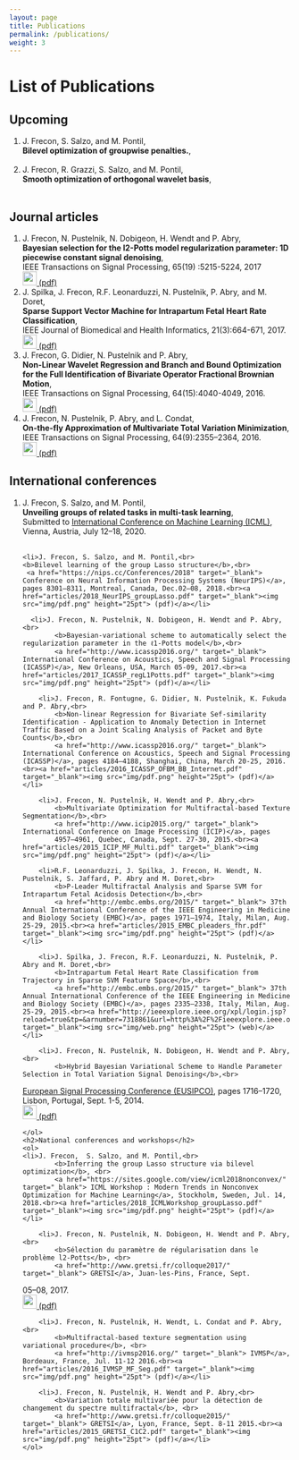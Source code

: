 ```yaml
---
layout: page
title: Publications
permalink: /publications/
weight: 3
---
```


# **List of Publications**

<h2>Upcoming</h2>
    <ol>
	<li>J. Frecon, S. Salzo, and M. Pontil,<br>
	<b>Bilevel optimization of groupwise penalties.</b>,<br>
	</li><br>
	<li>J. Frecon, R. Grazzi, S. Salzo, and M. Pontil,<br>
	<b>Smooth optimization of orthogonal wavelet basis</b>,<br>
	</li><br>
    </ol>
    <h2>Journal articles</h2>
    <ol>
        <li>J. Frecon, N. Pustelnik, N. Dobigeon, H. Wendt and P. Abry,<br>
            <b>Bayesian selection for the l2-Potts model regularization parameter: 1D piecewise constant signal denoising</b>,<br>
            IEEE Transactions on Signal Processing, 65(19) :5215-5224, 2017<br><a href="https://arxiv.org/abs/1608.07739" target="_blank"><img src="img/pdf.png" height="25pt"> (pdf)</a></li>
	<li>J. Spilka, J. Frecon, R.F. Leonarduzzi, N. Pustelnik, P. Abry, and M. Doret,</br> <b>Sparse Support Vector Machine for Intrapartum Fetal Heart Rate Classification</b>, <br>IEEE Journal of Biomedical and Health Informatics, 21(3):664-671, 2017.<br><a href="articles/2016_Biomed_sparseSVM" target="_blank"><img src="img/pdf.png" height="25pt"> (pdf)</a></li>
        <li>J. Frecon, G. Didier, N. Pustelnik and P. Abry,<br>
            <b>Non-Linear Wavelet Regression and Branch and Bound Optimization for the Full Identification of Bivariate Operator Fractional Brownian Motion</b>,<br>
            IEEE Transactions on Signal Processing, 64(15):4040-4049, 2016.<br><a href="https://arxiv.org/abs/1608.07839" target="_blank"><img src="img/pdf.png" height="25pt"> (pdf)</a></li>
        <li>J. Frecon, N. Pustelnik, P. Abry, and L. Condat, <br>
            <b>On-the-fly Approximation of Multivariate Total Variation Minimization</b>,<br>
            IEEE Transactions on Signal Processing, 64(9):2355–2364, 2016.<br><a href="https://arxiv.org/abs/1504.05854" target="_blank"><img src="img/pdf.png" height="25pt"> (pdf)</a></li>
    </ol>
    <h2>International conferences</h2>
    <ol>
	<li>J. Frecon, S. Salzo, and M. Pontil,<br>
	<b>Unveiling groups of related tasks in multi-task learning</b>,<br>
	Submitted to <a href="https://www.aistats.org/" target="_blank"> International Conference on Machine Learning (ICML)</a>, Vienna, Austria, July 12–18, 2020.</li><br>

	<li>J. Frecon, S. Salzo, and M. Pontil,<br>
	<b>Bilevel learning of the group Lasso structure</b>,<br>
	 <a href="https://nips.cc/Conferences/2018" target="_blank"> Conference on Neural Information Processing Systems (NeurIPS)</a>, pages 8301–8311, Montreal, Canada, Dec.02–08, 2018.<br><a href="articles/2018_NeurIPS_groupLasso.pdf" target="_blank"><img src="img/pdf.png" height="25pt"> (pdf)</a></li>

      <li>J. Frecon, N. Pustelnik, N. Dobigeon, H. Wendt and P. Abry,<br>
            <b>Bayesian-variational scheme to automatically select the regularization parameter in the ℓ1-Potts model</b>,<br>
            <a href="http://www.icassp2016.org/" target="_blank"> International Conference on Acoustics, Speech and Signal Processing (ICASSP)</a>, New Orleans, USA, March 05-09, 2017.<br><a href="articles/2017_ICASSP_regL1Potts.pdf" target="_blank"><img src="img/pdf.png" height="25pt"> (pdf)</a></li>
        
        <li>J. Frecon, R. Fontugne, G. Didier, N. Pustelnik, K. Fukuda and P. Abry,<br>
            <b>Non-linear Regression for Bivariate Sef-similarity Identification - Application to Anomaly Detection in Internet Traffic Based on a Joint Scaling Analysis of Packet and Byte Counts</b>,<br>
            <a href="http://www.icassp2016.org/" target="_blank"> International Conference on Acoustics, Speech and Signal Processing (ICASSP)</a>, pages 4184–4188, Shanghai, China, March 20-25, 2016.<br><a href="articles/2016_ICASSP_OFBM_BB_Internet.pdf" target="_blank"><img src="img/pdf.png" height="25pt"> (pdf)</a></li>
            
        <li>J. Frecon, N. Pustelnik, H. Wendt and P. Abry,<br>
            <b>Multivariate Optimization for Multifractal-based Texture Segmentation</b>,<br>
            <a href="http://www.icip2015.org/" target="_blank"> International Conference on Image Processing (ICIP)</a>, pages
            4957–4961, Quebec, Canada, Sept. 27-30, 2015.<br><a href="articles/2015_ICIP_MF_Multi.pdf" target="_blank"><img src="img/pdf.png" height="25pt"> (pdf)</a></li>
        
        <li>R.F. Leonarduzzi, J. Spilka, J. Frecon, H. Wendt, N. Pustelnik, S. Jaffard, P. Abry and M. Doret,<br>
            <b>P-Leader Multifractal Analysis and Sparse SVM for Intrapartum Fetal Acidosis Detection</b>,<br>
            <a href="http://embc.embs.org/2015/" target="_blank"> 37th Annual International Conference of the IEEE Engineering in Medicine and Biology Society (EMBC)</a>, pages 1971–1974, Italy, Milan, Aug. 25-29, 2015.<br><a href="articles/2015_EMBC_pleaders_fhr.pdf" target="_blank"><img src="img/pdf.png" height="25pt"> (pdf)</a></li>
        
        <li>J. Spilka, J. Frecon, R.F. Leonarduzzi, N. Pustelnik, P. Abry and M. Doret,<br>
            <b>Intrapartum Fetal Heart Rate Classification from Trajectory in Sparse SVM Feature Space</b>,<br>
            <a href="http://embc.embs.org/2015/" target="_blank"> 37th Annual International Conference of the IEEE Engineering in Medicine and Biology Society (EMBC)</a>, pages 2335–2338, Italy, Milan, Aug. 25-29, 2015.<br><a href="http://ieeexplore.ieee.org/xpl/login.jsp?reload=true&tp=&arnumber=7318861&url=http%3A%2F%2Fieeexplore.ieee.org%2Fxpls%2Fabs_all.jsp%3Farnumber%3D7318861" target="_blank"><img src="img/web.png" height="25pt"> (web)</a></li>
        
    	<li>J. Frecon, N. Pustelnik, N. Dobigeon, H. Wendt and P. Abry,<br>
            <b>Hybrid Bayesian Variational Scheme to Handle Parameter Selection in Total Variation Signal Denoising</b>,<br>
<a href="http://www.eusipco2014.org/" target="_blank">European Signal Processing Conference (EUSIPCO)</a>, pages 1716–1720, Lisbon, Portugal, Sept. 1-5, 2014.<br><a href="articles/2014_EUSIPCO_HBV.pdf" target="_blank"><img src="img/pdf.png" height="25pt"> (pdf)</a></li>
        
	</ol>
    <h2>National conferences and workshops</h2>
    <ol>
	<li>J. Frecon,  S. Salzo, and M. Pontil,<br>
            <b>Inferring the group Lasso structure via bilevel optimization</b>, <br>
            <a href="https://sites.google.com/view/icml2018nonconvex/" target="_blank"> ICML Workshop : Modern Trends in Nonconvex Optimization for Machine Learning</a>, Stockholm, Sweden, Jul. 14, 2018.<br><a href="articles/2018_ICMLWorkshop_groupLasso.pdf" target="_blank"><img src="img/pdf.png" height="25pt"> (pdf)</a></li>

        <li>J. Frecon, N. Pustelnik, N. Dobigeon, H. Wendt and P. Abry,<br>
            <b>Sélection du paramètre de régularisation dans le problème l2-Potts</b>, <br>
            <a href="http://www.gretsi.fr/colloque2017/" target="_blank"> GRETSI</a>, Juan-les-Pins, France, Sept.
05–08, 2017.<br><a href="articles/2017_GRETSI_L2Potts.pdf" target="_blank"><img src="img/pdf.png" height="25pt"> (pdf)</a></li>

        <li>J. Frecon, N. Pustelnik, H. Wendt, L. Condat and P. Abry,<br>
            <b>Multifractal-based texture segmentation using variational procedure</b>, <br>
            <a href="http://ivmsp2016.org/" target="_blank"> IVMSP</a>, Bordeaux, France, Jul. 11-12 2016.<br><a href="articles/2016_IVMSP_MF_Seg.pdf" target="_blank"><img src="img/pdf.png" height="25pt"> (pdf)</a></li>

        <li>J. Frecon, N. Pustelnik, H. Wendt and P. Abry,<br>
            <b>Variation totale multivariée pour la détection de changement du spectre multifractal</b>, <br>
            <a href="http://www.gretsi.fr/colloque2015/" target="_blank"> GRETSI</a>, Lyon, France, Sept. 8-11 2015.<br><a href="articles/2015_GRETSI_C1C2.pdf" target="_blank"><img src="img/pdf.png" height="25pt"> (pdf)</a></li>
    </ol>

